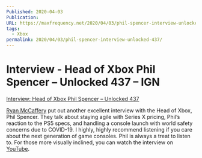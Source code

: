 ```yaml
---
Published: 2020-04-03
Publication: 
URL: https://maxfrequency.net/2020/04/03/phil-spencer-interview-unlocked-437/
tags:
  - Xbox
permalink: 2020/04/03/phil-spencer-interview-unlocked-437/
---
```

# Interview - Head of Xbox Phil Spencer – Unlocked 437 – IGN

[Interview: Head of Xbox Phil Spencer – Unlocked 437](https://overcast.fm/+KEMpuS6w)  

[Ryan McCaffery](https://twitter.com/DMC_Ryan) put out another excellent interview with the Head of Xbox, Phil Spencer. They talk about staying agile with Series X pricing, Phil’s reaction to the PS5 specs, and handling a console launch with world safety concerns due to COVID-19. I highly, highly recommend listening if you care about the next generation of game consoles. Phil is always a treat to listen to. For those more visually inclined, you can watch the interview on [YouTube](https://www.youtube.com/watch?v=p8-lszhflhQ).